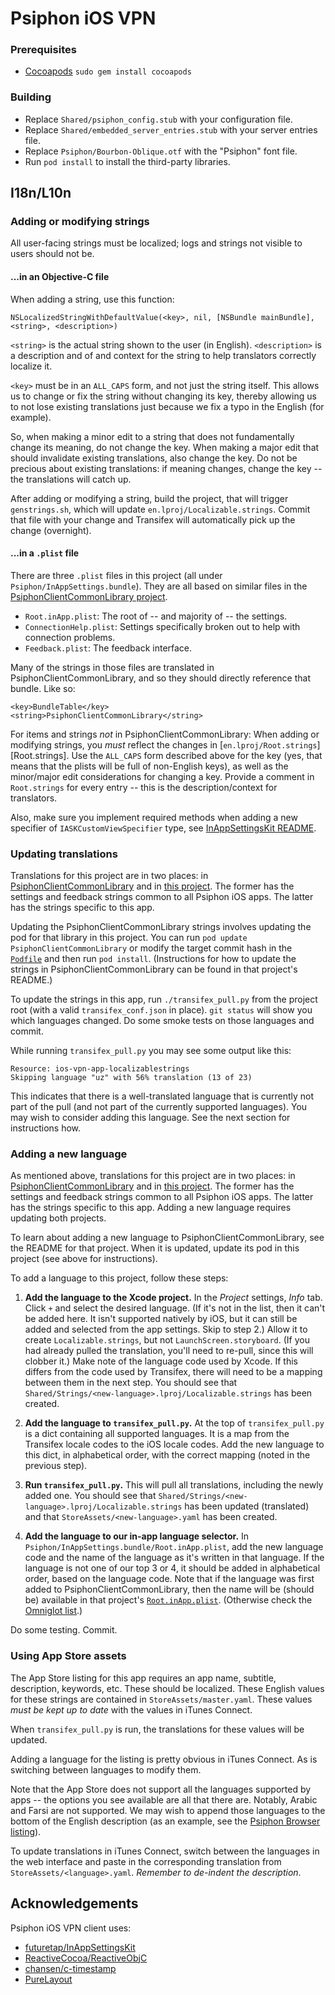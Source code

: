 # Psiphon iOS VPN

### Prerequisites
- [Cocoapods](https://cocoapods.org/)
  `sudo gem install cocoapods`

### Building
- Replace `Shared/psiphon_config.stub` with your configuration file.
- Replace `Shared/embedded_server_entries.stub` with your server entries file.
- Replace `Psiphon/Bourbon-Oblique.otf` with the "Psiphon" font file.
- Run `pod install` to install the third-party libraries.

## I18n/L10n

### Adding or modifying strings

All user-facing strings must be localized; logs and strings not visible to users should not be.

#### ...in an Objective-C file

When adding a string, use this function:
```no-highlight
NSLocalizedStringWithDefaultValue(<key>, nil, [NSBundle mainBundle], <string>, <description>)
```
`<string>` is the actual string shown to the user (in English). `<description>` is a description and of and context for the string to help translators correctly localize it.

`<key>` must be in an `ALL_CAPS` form, and not just the string itself. This allows us to change or fix the string without changing its key, thereby allowing us to not lose existing translations just because we fix a typo in the English (for example).

So, when making a minor edit to a string that does not fundamentally change its meaning, do not change the key. When making a major edit that should invalidate existing translations, also change the key. Do not be precious about existing translations: if meaning changes, change the key -- the translations will catch up.

After adding or modifying a string, build the project, that will trigger `genstrings.sh`, which will update `en.lproj/Localizable.strings`. Commit that file with your change and Transifex will automatically pick up the change (overnight).

#### ...in a `.plist` file

There are three `.plist` files in this project (all under `Psiphon/InAppSettings.bundle`). They are all based on similar files in the [PsiphonClientCommonLibrary project](https://github.com/Psiphon-Inc/psiphon-ios-client-common-library/tree/master/Example/PsiphonClientCommonLibrary/InAppSettings.bundle).

* `Root.inApp.plist`: The root of -- and majority of -- the settings.
* `ConnectionHelp.plist`: Settings specifically broken out to help with connection problems.
* `Feedback.plist`: The feedback interface.

Many of the strings in those files are translated in PsiphonClientCommonLibrary, and so they should directly reference that bundle. Like so:
```
<key>BundleTable</key>
<string>PsiphonClientCommonLibrary</string>
```

For items and strings _not_ in PsiphonClientCommonLibrary: When adding or modifying strings, you _must_ reflect the changes in [`en.lproj/Root.strings`][Root.strings]. Use the `ALL_CAPS` form described above for the key (yes, that means that the plists will be full of non-English keys), as well as the minor/major edit considerations for changing a key. Provide a comment in `Root.strings` for every entry -- this is the description/context for translators.

Also, make sure you implement required methods when adding a new specifier of `IASKCustomViewSpecifier` type, see [InAppSettingsKit README](https://github.com/Psiphon-Inc/InAppSettingsKit#iaskcustomviewspecifier).

### Updating translations

Translations for this project are in two places: in [PsiphonClientCommonLibrary](https://github.com/Psiphon-Inc/psiphon-ios-client-common-library/tree/master/PsiphonClientCommonLibrary/Resources/Strings) and in [this project](https://github.com/Psiphon-Inc/psiphon-ios-vpn/tree/master/Shared/Strings). The former has the settings and feedback strings common to all Psiphon iOS apps. The latter has the strings specific to this app.

Updating the PsiphonClientCommonLibrary strings involves updating the pod for that library in this project. You can run `pod update PsiphonClientCommonLibrary` or modify the target commit hash in the [`Podfile`](https://github.com/Psiphon-Inc/psiphon-ios-vpn/blob/master/Podfile) and then run `pod install`. (Instructions for how to update the strings in PsiphonClientCommonLibrary can be found in that project's README.)

To update the strings in this app, run `./transifex_pull.py` from the project root (with a valid `transifex_conf.json` in place). `git status` will show you which languages changed. Do some smoke tests on those languages and commit.

While running `transifex_pull.py` you may see some output like this:
```no-highlight
Resource: ios-vpn-app-localizablestrings
Skipping language "uz" with 56% translation (13 of 23)
```
This indicates that there is a well-translated language that is currently not part of the pull (and not part of the currently supported languages). You may wish to consider adding this language. See the next section for instructions how.

### Adding a new language

As mentioned above, translations for this project are in two places: in [PsiphonClientCommonLibrary](https://github.com/Psiphon-Inc/psiphon-ios-client-common-library/tree/master/PsiphonClientCommonLibrary/Resources/Strings) and in [this project](https://github.com/Psiphon-Inc/psiphon-ios-vpn/tree/master/Shared/Strings). The former has the settings and feedback strings common to all Psiphon iOS apps. The latter has the strings specific to this app. Adding a new language requires updating both projects.

To learn about adding a new language to PsiphonClientCommonLibrary, see the README for that project. When it is updated, update its pod in this project (see above for instructions).

To add a language to this project, follow these steps:

1. **Add the language to the Xcode project.** In the *Project* settings, *Info* tab. Click `+` and select the desired language. (If it's not in the list, then it can't be added here. It isn't supported natively by iOS, but it can still be added and selected from the app settings. Skip to step 2.) Allow it to create `Localizable.strings`, but not `LaunchScreen.storyboard`. (If you had already pulled the translation, you'll need to re-pull, since this will clobber it.) Make note of the language code used by Xcode. If this differs from the code used by Transifex, there will need to be a mapping between them in the next step. You should see that `Shared/Strings/<new-language>.lproj/Localizable.strings` has been created.

2. **Add the language to `transifex_pull.py`.** At the top of `transifex_pull.py` is a dict containing all supported languages. It is a map from the Transifex locale codes to the iOS locale codes. Add the new language to this dict, in alphabetical order, with the correct mapping (noted in the previous step).

3. **Run `transifex_pull.py`.** This will pull all translations, including the newly added one. You should see that `Shared/Strings/<new-language>.lproj/Localizable.strings` has been updated (translated) and that `StoreAssets/<new-language>.yaml` has been created.

4. **Add the language to our in-app language selector.** In `Psiphon/InAppSettings.bundle/Root.inApp.plist`, add the new language code and the name of the language as it's written in that language. If the language is not one of our top 3 or 4, it should be added in alphabetical order, based on the language code. Note that if the language was first added to PsiphonClientCommonLibrary, then the name will be (should be) available in that project's [`Root.inApp.plist`](https://github.com/Psiphon-Inc/psiphon-ios-client-common-library/blob/master/Example/PsiphonClientCommonLibrary/InAppSettings.bundle/Root.inApp.plist). (Otherwise check the [Omniglot list](http://www.omniglot.com/language/names.htm).)

Do some testing. Commit.

### Using App Store assets

The App Store listing for this app requires an app name, subtitle, description, keywords, etc. These should be localized. These English values for these strings are contained in `StoreAssets/master.yaml`. These values _must be kept up to date_ with the values in iTunes Connect.

When `transifex_pull.py` is run, the translations for these values will be updated.

Adding a language for the listing is pretty obvious in iTunes Connect. As is switching between languages to modify them.

Note that the App Store does not support all the languages supported by apps -- the options you see available are all that there are. Notably, Arabic and Farsi are not supported. We may wish to append those languages to the bottom of the English description (as an example, see the [Psiphon Browser listing](https://itunes.apple.com/us/app/psiphon-browser/id1193362444)).

To update translations in iTunes Connect, switch between the languages in the web interface and paste in the corresponding translation from `StoreAssets/<language>.yaml`. _Remember to de-indent the description_.

## Acknowledgements

Psiphon iOS VPN client uses:
 - [futuretap/InAppSettingsKit](https://github.com/futuretap/InAppSettingsKit)
 - [ReactiveCocoa/ReactiveObjC](https://github.com/ReactiveCocoa/ReactiveObjC)
 - [chansen/c-timestamp](https://github.com/chansen/c-timestamp)
 - [PureLayout](https://github.com/PureLayout/PureLayout)
